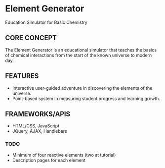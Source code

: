 # Element Generator
Education Simulator for Basic Chemistry

## CORE CONCEPT

The Element Generator is an educational simulator that teaches the basics of chemical interactions from the start of the known universe to modern day. 

<div class="center">
  <a alt="Element test" href="http://insideclimatenews.org/sites/default/files/270px-Stylised_Lithium_Atom.svg.png"></a>
</div>

## FEATURES
- Interactive user-guided adventure in discovering the elements of the universe.
- Point-based system in measuring student progress and learning growth.

## FRAMEWORKS/APIS
- HTML/CSS, JavaScript
- JQuery, AJAX, Handlebars

### TODO
- Minimum of four reactive elements (two at tutorial)
- Description pages for each element
